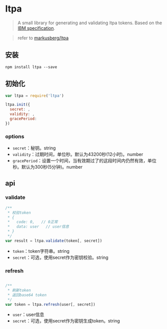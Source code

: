 # ltpa

> A small library for generating and validating ltpa tokens. Based on the 
[IBM specification](http://www-12.lotus.com/ldd/doc/tools/c/7.0/api70ug.nsf/85255d56004d2bfd85255b1800631684/ceda2cb8df47607f85256c3d005f816d).

> refer to [markusberg/ltpa](https://github.com/markusberg/ltpa/)


## 安装
`npm install ltpa --save`

## 初始化
```javascript
var ltpa = require('ltpa')

ltpa.init({
  secret: ,
  validity: ,
  gracePeriod: 
})
```

### options
- `secret`：秘钥。string
- `validity`：过期时间，单位秒。默认为43200秒(12小时)。number
- `gracePeriod`：设置一个时间，当有效期过了的这段时间内仍然有效，单位秒。默认为300秒(5分钟)。number


## api

### validate
```javascript
/**
 * 校验token
 * {
 *   code: 0,   // 0正常
 *   data: user   // user信息
 * }
 */
var result = ltpa.validate(token[, secret])
```

- `token`：token字符串。string
- `secret`：可选，使用secret作为密钥校验。string

### refresh
```javascript

/**
 * 刷新token
 * 返回base64 token
 */
var token = ltpa.refresh(user[, secret])
```

- `user`：user信息
- `secret`：可选，使用secret作为密钥生成token。string
